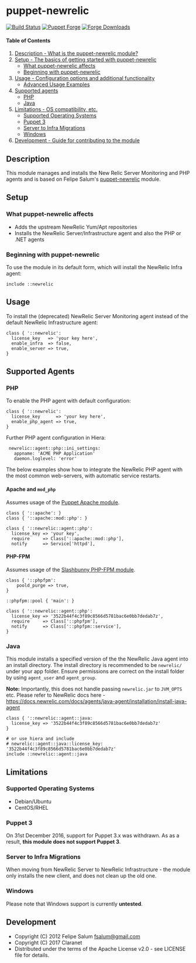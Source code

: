 # puppet-newrelic

[![Build Status](https://secure.travis-ci.org/claranet/puppet-newrelic.png?branch=master)](http://travis-ci.org/claranet/puppet-newrelic)
[![Puppet Forge](http://img.shields.io/puppetforge/v/claranet/newrelic.svg)](https://forge.puppetlabs.com/claranet/newrelic)
[![Forge Downloads](https://img.shields.io/puppetforge/dt/claranet/newrelic.svg)](https://forge.puppetlabs.com/claranet/newrelic)

#### Table of Contents

1. [Description - What is the puppet-newrelic module?](#description)
1. [Setup - The basics of getting started with puppet-newrelic](#setup)
    * [What puppet-newrelic affects](#what-puppet-newrelic-affects)
    * [Beginning with puppet-newrelic](#beginning-with-registry)
1. [Usage - Configuration options and additional functionality](#usage)
    * [Advanced Usage Examples](#advanced-usage-examples)
1. [Supported agents](#supported-agents)
    * [PHP](#php)
    * [Java](#java)
1. [Limitations - OS compatibility, etc.](#limitations)
    * [Supported Operating Systems](#supported-operating-systems)
    * [Puppet 3](#puppet-3)
    * [Server to Infra Migrations](#server-to-infra-migrations)
    * [Windows](#windows)
1. [Development - Guide for contributing to the module](#development)

## Description

This module manages and installs the New Relic Server Monitoring and PHP agents and is based on Felipe Salum's [puppet-newrelic](https://github.com/fsalum/puppet-newrelic) module.

## Setup

### What puppet-newrelic affects

  * Adds the upstream NewRelic Yum/Apt repositories
  * Installs the NewRelic Server/Infrastructure agent and also the PHP or .NET agents

### Beginning with puppet-newrelic

To use the module in its default form, which will install the NewRelic Infra agent:

    include ::newrelic

## Usage

To install the (deprecated) NewRelic Server Monitoring agent instead of the default NewRelic Infrastructure agent:

    class { '::newrelic':
      license_key   => 'your key here',
      enable_infra  => false,
      enable_server => true,
    }

## Supported Agents

### PHP

To enable the PHP agent with default configuration:

    class { '::newrelic':
      license_key      => 'your key here',
      enable_php_agent => true,
    }

Further PHP agent configuration in Hiera:

     newrelic::agent::php::ini_settings:
       appname: 'ACME PHP Application'
       daemon.loglevel: 'error'

The below examples show how to integrate the NewRelic PHP agent with the most common web-servers, with automatic service restarts.

#### Apache and `mod_php`

Assumes usage of the [Puppet Apache module](https://github.com/puppetlabs/puppetlabs-apache).

    class { '::apache': }
    class { '::apache::mod::php': }

    class { '::newrelic::agent::php':
      license_key => 'your key',
      require     => Class['::apache::mod::php'],
      notify      => Service['httpd'],

#### PHP-FPM

Assumes usage of the [Slashbunny PHP-FPM module](https://github.com/Slashbunny/puppet-phpfpm).

    class { '::phpfpm':
        poold_purge => true,
    }

    ::phpfpm::pool { 'main': }

    class { '::newrelic::agent::php':
      license_key => '3522b44f4c3f89c8566d5781bac6e0bb7dedab7z',
      require     => Class['::phpfpm'],
      notify      => Class['::phpfpm::service'],
    }

### Java

This module installs a specified version of the the NewRelic Java agent into an install directory. The install directory is recommended to be `newrelic/` under your app folder. Ensure permissions are correct on the install folder by using `agent_user` and `agent_group`.

**Note:** Importantly, this does not handle passing `newrelic.jar` to `JVM_OPTS` etc. Please refer to NewRelic docs here - https://docs.newrelic.com/docs/agents/java-agent/installation/install-java-agent

    class { '::newrelic::agent::java:
      license_key => '3522b44f4c3f89c8566d5781bac6e0bb7dedab7z'
    }

    # or use hiera and include
    # newrelic::agent::java::license_key: '3522b44f4c3f89c8566d5781bac6e0bb7dedab7z'
    include ::newrelic::agent::java

## Limitations

### Supported Operating Systems

* Debian/Ubuntu
* CentOS/RHEL

### Puppet 3

On 31st December 2016, support for Puppet 3.x was withdrawn. As as a result, **this module does not support Puppet 3**.

### Server to Infra Migrations

When moving from NewRelic Server to NewRelic Infrastructure - the module only installs the new client, and does not clean up the old one.

### Windows

Please note that Windows support is currently **untested**.

## Development

* Copyright (C) 2012 Felipe Salum <fsalum@gmail.com>
* Copyright (C) 2017 Claranet
* Distributed under the terms of the Apache License v2.0 - see LICENSE file for details.
